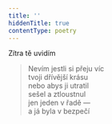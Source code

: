 ```yaml
---
title: ''
hiddenTitle: true
contentType: poetry
---
```


>   

>   

Zítra tě uvidím

> Nevím jestli si přeju víc  
> tvoji dřívější krásu  
> nebo abys ji utratil  
> sešel a ztloustnul  
> jen jeden v řadě —  
> a já byla v bezpečí
